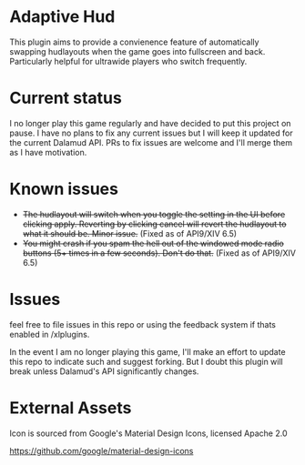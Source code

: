 # Adaptive Hud

This plugin aims to provide a convienence feature of automatically swapping hudlayouts when the game goes into fullscreen and back. Particularly helpful for ultrawide players who switch frequently.

# Current status

I no longer play this game regularly and have decided to put this project on pause. I have no plans to fix any current issues but I will keep it updated for the current Dalamud API. PRs to fix issues are welcome and I'll merge them as I have motivation.

# Known issues

* ~~The hudlayout will switch when you toggle the setting in the UI before clicking apply. Reverting by clicking cancel will revert the hudlayout to what it should be. Minor issue.~~ (Fixed as of API9/XIV 6.5)
* ~~You might crash if you spam the hell out of the windowed mode radio buttons (5+ times in a few seconds). Don't do that.~~ (Fixed as of API9/XIV 6.5)

# Issues

feel free to file issues in this repo or using the feedback system if thats enabled in /xlplugins.

In the event I am no longer playing this game, I'll make an effort to update this repo to indicate such and suggest forking. But I doubt this plugin will break unless Dalamud's API significantly changes.

# External Assets

Icon is sourced from Google's Material Design Icons, licensed Apache 2.0

https://github.com/google/material-design-icons
